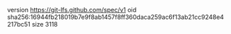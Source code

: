 version https://git-lfs.github.com/spec/v1
oid sha256:16944fb218019b7e9f8ab1457f8ff360daca259ac6f13ab21cc9248e4217bc51
size 3118
